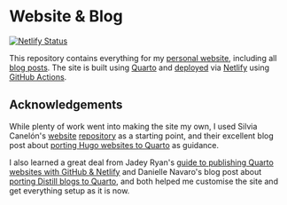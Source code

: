 # Website & Blog

[![Netlify Status](https://api.netlify.com/api/v1/badges/c550a53e-272d-41e0-8cb0-923421910df2/deploy-status)](https://app.netlify.com/sites/paulj1989/deploys)

This repository contains everything for my [personal website](https://paulrjohnson.net), including all [blog posts](https://paulrjohnson.net/blog). The site is built using [Quarto](https://quarto.org/) and [deployed](https://quarto.org/docs/publishing/netlify.html) via [Netlify](https://netlify.com) using [GitHub Actions](https://github.com/quarto-dev/quarto-actions/tree/main/publish).

## Acknowledgements

While plenty of work went into making the site my own, I used Silvia Canelón's [website](https://silviacanelon.com/) [repository](https://github.com/spcanelon/silvia) as a starting point, and their excellent blog post about [porting Hugo websites to Quarto](https://silviacanelon.com/blog/2023-09-29-hello-quarto/) as guidance. 

I also learned a great deal from Jadey Ryan's [guide to publishing Quarto websites with GitHub & Netlify](https://jadeyryan.com/blog/2023-11-19_publish-quarto-website/) and Danielle Navaro's blog post about [porting Distill blogs to Quarto](https://blog.djnavarro.net/posts/2022-04-20_porting-to-quarto/), and both helped me customise the site and get everything setup as it is now.